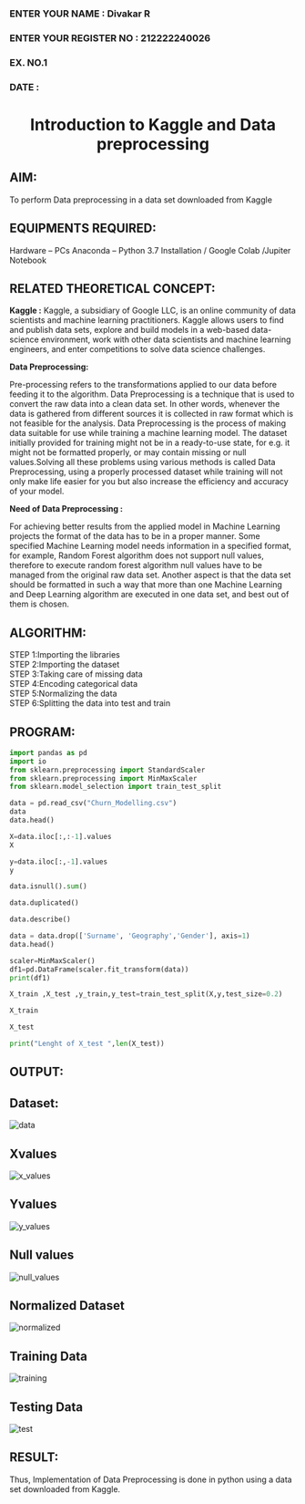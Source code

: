 <H3>ENTER YOUR NAME : Divakar R</H3>
<H3>ENTER YOUR REGISTER NO : 212222240026</H3>
<H3>EX. NO.1</H3>
<H3>DATE : </H3>
<H1 ALIGN =CENTER> Introduction to Kaggle and Data preprocessing</H1>

## AIM:

To perform Data preprocessing in a data set downloaded from Kaggle

## EQUIPMENTS REQUIRED:
Hardware – PCs
Anaconda – Python 3.7 Installation / Google Colab /Jupiter Notebook

## RELATED THEORETICAL CONCEPT:

**Kaggle :**
Kaggle, a subsidiary of Google LLC, is an online community of data scientists and machine learning practitioners. Kaggle allows users to find and publish data sets, explore and build models in a web-based data-science environment, work with other data scientists and machine learning engineers, and enter competitions to solve data science challenges.

**Data Preprocessing:**

Pre-processing refers to the transformations applied to our data before feeding it to the algorithm. Data Preprocessing is a technique that is used to convert the raw data into a clean data set. In other words, whenever the data is gathered from different sources it is collected in raw format which is not feasible for the analysis.
Data Preprocessing is the process of making data suitable for use while training a machine learning model. The dataset initially provided for training might not be in a ready-to-use state, for e.g. it might not be formatted properly, or may contain missing or null values.Solving all these problems using various methods is called Data Preprocessing, using a properly processed dataset while training will not only make life easier for you but also increase the efficiency and accuracy of your model.

**Need of Data Preprocessing :**

For achieving better results from the applied model in Machine Learning projects the format of the data has to be in a proper manner. Some specified Machine Learning model needs information in a specified format, for example, Random Forest algorithm does not support null values, therefore to execute random forest algorithm null values have to be managed from the original raw data set.
Another aspect is that the data set should be formatted in such a way that more than one Machine Learning and Deep Learning algorithm are executed in one data set, and best out of them is chosen.


## ALGORITHM:
STEP 1:Importing the libraries<BR>
STEP 2:Importing the dataset<BR>
STEP 3:Taking care of missing data<BR>
STEP 4:Encoding categorical data<BR>
STEP 5:Normalizing the data<BR>
STEP 6:Splitting the data into test and train<BR>

##  PROGRAM:

```python
import pandas as pd
import io
from sklearn.preprocessing import StandardScaler
from sklearn.preprocessing import MinMaxScaler
from sklearn.model_selection import train_test_split

data = pd.read_csv("Churn_Modelling.csv")
data
data.head()

X=data.iloc[:,:-1].values
X

y=data.iloc[:,-1].values
y

data.isnull().sum()

data.duplicated()

data.describe()

data = data.drop(['Surname', 'Geography','Gender'], axis=1)
data.head()

scaler=MinMaxScaler()
df1=pd.DataFrame(scaler.fit_transform(data))
print(df1)

X_train ,X_test ,y_train,y_test=train_test_split(X,y,test_size=0.2)

X_train

X_test

print("Lenght of X_test ",len(X_test))
```


## OUTPUT:
## Dataset: 
![data](https://github.com/user-attachments/assets/67a5ef0a-dda5-4f15-a113-c6d326b2d134)

## Xvalues
![x_values](https://github.com/user-attachments/assets/b00da373-8995-4062-aa9f-51769a91a646)


## Yvalues
![y_values](https://github.com/user-attachments/assets/7d910fc7-2db2-4557-832f-7251583cfebe)


## Null values
![null_values](https://github.com/user-attachments/assets/2bac0e67-b310-4381-bafa-bb8b2baa30da)


## Normalized Dataset
![normalized](https://github.com/user-attachments/assets/fc2841df-78ab-4d06-9223-29de2fe9b526)



## Training Data
![training ](https://github.com/user-attachments/assets/a85a9632-af66-455a-9d19-aabaf45935b9)


## Testing Data
![test](https://github.com/user-attachments/assets/2eca2e6d-7818-4b71-b275-a85c28f0b0c6)


## RESULT:
Thus, Implementation of Data Preprocessing is done in python  using a data set downloaded from Kaggle.


